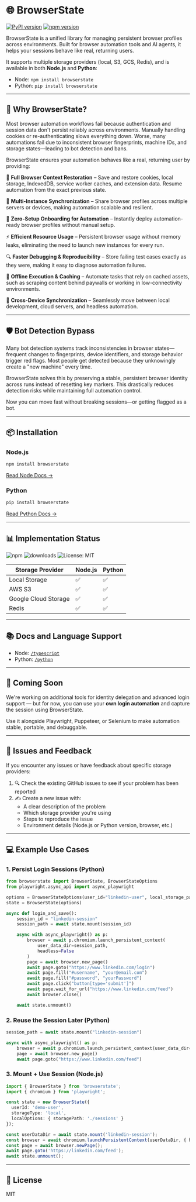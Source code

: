 # 🌐 BrowserState

[![PyPI version](https://badge.fury.io/py/browserstate.svg)](https://pypi.org/project/browserstate/) [![npm version](https://badge.fury.io/js/browserstate.svg)](https://www.npmjs.com/package/browserstate)

BrowserState is a unified library for managing persistent browser profiles across environments. Built for browser automation tools and AI agents, it helps your sessions behave like real, returning users.

It supports multiple storage providers (local, S3, GCS, Redis), and is available in both **Node.js** and **Python**:
- Node: `npm install browserstate`
- Python: `pip install browserstate`

---

## 🤔 Why BrowserState?

Most browser automation workflows fail because authentication and session data don't persist reliably across environments. Manually handling cookies or re-authenticating slows everything down. Worse, many automations fail due to inconsistent browser fingerprints, machine IDs, and storage states—leading to bot detection and bans.

BrowserState ensures your automation behaves like a real, returning user by providing:

🔄 **Full Browser Context Restoration** – Save and restore cookies, local storage, IndexedDB, service worker caches, and extension data. Resume automation from the exact previous state.

🔗 **Multi-Instance Synchronization** – Share browser profiles across multiple servers or devices, making automation scalable and resilient.

🚀 **Zero-Setup Onboarding for Automation** – Instantly deploy automation-ready browser profiles without manual setup.

⚡️ **Efficient Resource Usage** – Persistent browser usage without memory leaks, eliminating the need to launch new instances for every run.

🔍 **Faster Debugging & Reproducibility** – Store failing test cases exactly as they were, making it easy to diagnose automation failures.

💾 **Offline Execution & Caching** – Automate tasks that rely on cached assets, such as scraping content behind paywalls or working in low-connectivity environments.

🔄 **Cross-Device Synchronization** – Seamlessly move between local development, cloud servers, and headless automation.

---

## 🛡️ Bot Detection Bypass

Many bot detection systems track inconsistencies in browser states—frequent changes to fingerprints, device identifiers, and storage behavior trigger red flags. Most people get detected because they unknowingly create a "new machine" every time.

BrowserState solves this by preserving a stable, persistent browser identity across runs instead of resetting key markers. This drastically reduces detection risks while maintaining full automation control.

Now you can move fast without breaking sessions—or getting flagged as a bot.

---

## 📦 Installation

### Node.js
```bash
npm install browserstate
```
[Read Node Docs →](https://www.npmjs.com/package/browserstate)

### Python
```bash
pip install browserstate
```

[Read Python Docs →](https://pypi.org/project/browserstate/)

---

## 📊 Implementation Status

![npm](https://img.shields.io/npm/v/browserstate)
![downloads](https://img.shields.io/npm/dm/browserstate)
![License: MIT](https://img.shields.io/badge/License-MIT-yellow.svg)

| Storage Provider     | Node.js | Python |
|----------------------|---------|--------|
| Local Storage        | ✅      | ✅     |
| AWS S3               | ✅      | ✅     |
| Google Cloud Storage | ✅      | ✅     |
| Redis                | ✅      | ✅     |

---

## 📚 Docs and Language Support

- Node: [`/typescript`](./typescript)
- Python: [`/python`](./python)

---

## 🧠 Coming Soon

We're working on additional tools for identity delegation and advanced login support — but for now, you can use your **own login automation** and capture the session using BrowserState.

Use it alongside Playwright, Puppeteer, or Selenium to make automation stable, portable, and debuggable.

---

## 🐛 Issues and Feedback

If you encounter any issues or have feedback about specific storage providers:
1. 🔍 Check the existing GitHub issues to see if your problem has been reported
2. ✍️ Create a new issue with:
   - A clear description of the problem
   - Which storage provider you're using
   - Steps to reproduce the issue
   - Environment details (Node.js or Python version, browser, etc.)

---

## 💻 Example Use Cases

### 1. Persist Login Sessions (Python)
```python
from browserstate import BrowserState, BrowserStateOptions
from playwright.async_api import async_playwright

options = BrowserStateOptions(user_id="linkedin-user", local_storage_path="./sessions")
state = BrowserState(options)

async def login_and_save():
    session_id = "linkedin-session"
    session_path = await state.mount(session_id)

    async with async_playwright() as p:
        browser = await p.chromium.launch_persistent_context(
            user_data_dir=session_path,
            headless=False
        )
        page = await browser.new_page()
        await page.goto("https://www.linkedin.com/login")
        await page.fill("#username", "your@email.com")
        await page.fill("#password", "yourPassword")
        await page.click("button[type='submit']")
        await page.wait_for_url("https://www.linkedin.com/feed")
        await browser.close()

    await state.unmount()
```

### 2. Reuse the Session Later (Python)
```python
session_path = await state.mount("linkedin-session")

async with async_playwright() as p:
    browser = await p.chromium.launch_persistent_context(user_data_dir=session_path, headless=True)
    page = await browser.new_page()
    await page.goto("https://www.linkedin.com/feed")
```

### 3. Mount + Use Session (Node.js)
```typescript
import { BrowserState } from 'browserstate';
import { chromium } from 'playwright';

const state = new BrowserState({
  userId: 'demo-user',
  storageType: 'local',
  localOptions: { storagePath: './sessions' }
});

const userDataDir = await state.mount('linkedin-session');
const browser = await chromium.launchPersistentContext(userDataDir, { headless: false });
const page = await browser.newPage();
await page.goto('https://linkedin.com/feed');
await state.unmount();
```

---

## 📄 License

MIT
